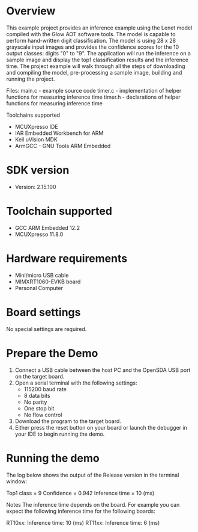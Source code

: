 Overview
========
This example project provides an inference example using the Lenet model
compiled with the Glow AOT software tools. The model is capable to perform
hand-written digit classification. The model is using 28 x 28 grayscale
input images and provides the confidence scores for the 10 output classes:
digits "0" to "9". The application will run the inference on a sample
image and display the top1 classification results and the inference time.
The project example will walk through all the steps of downloading and
compiling the model, pre-processing a sample image, building and running
the project.

Files:
  main.c  - example source code
  timer.c - implementation of helper functions for measuring inference time
  timer.h - declarations of helper functions for measuring inference time


Toolchains supported
- MCUXpresso IDE
- IAR Embedded Workbench for ARM
- Keil uVision MDK
- ArmGCC - GNU Tools ARM Embedded


SDK version
===========
- Version: 2.15.100

Toolchain supported
===================
- GCC ARM Embedded  12.2
- MCUXpresso  11.8.0

Hardware requirements
=====================
- Mini/micro USB cable
- MIMXRT1060-EVKB board
- Personal Computer

Board settings
==============
No special settings are required.

Prepare the Demo
================
1.  Connect a USB cable between the host PC and the OpenSDA USB port on the target board. 
2.  Open a serial terminal with the following settings:
    - 115200 baud rate
    - 8 data bits
    - No parity
    - One stop bit
    - No flow control
3.  Download the program to the target board.
4.  Either press the reset button on your board or launch the debugger in your IDE to begin running the demo.

Running the demo
================
The log below shows the output of the Release version in the terminal window:

Top1 class = 9
Confidence = 0.942
Inference time = 10 (ms)

Notes
The inference time depends on the board.
For example you can expect the following inference time for the following boards:

RT10xx: Inference time: 10 (ms)
RT11xx: Inference time: 6 (ms)
